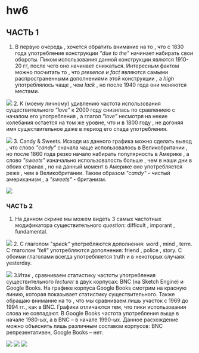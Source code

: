 # hw6
## ЧАСТЬ 1
1. В первую очередь , хочется обратить внимание на то , что с 1830 года употребление конструкции _"due to the"_ начинает набирать свои обороты. Пиком использования данной конструкции явлются 1910-20 гг, после чего оно начинает снижаться. Интересным фактом можно посчитать то  , что _presence и fact_ являются самыми распространенными дополнениями этой конструкции , а _high_ употреблялось чаще , чем _lack_ , но после 1940 года они меняются местами.

![](https://pp.userapi.com/c846419/v846419370/22cea/NZS1zfY7Lig.jpg)
2. К (моему личному) удивлению частота использования существительного _"love"_ к 2000 году снизилась по сравлениею с началом его употребления , а глагол _"love"_ несмотря на некие колебания остается на том же уровне, что и в 1800 году , не догоняя имя существительное даже в период его спада употребления.

![](https://pp.userapi.com/c846419/v846419370/22ce1/RkNlkPgl9Po.jpg)
3. Candy & Sweets. Исходя из данного графика можно сделать вывод , что слово _"candy"_ сначала чаще использовалось в Великобритании , но после 1860 года резко начало набирать популярность в Америке , а слово _"sweets"_ изначально использовалость больше , чем в наши дни в обоих странах , но на данный момент в Америке оно употребляется реже , чем в Великобритании. Таким образом _"candy"_ - чистый американизм , а _"sweets"_ - британизм.

![](https://pp.userapi.com/c846419/v846419124/22798/J4VMGR28XHw.jpg)
### ЧАСТЬ 2
1. На данном скрине мы можем видеть 3 самых частотных модификатора существительного _question_: difficult , imporant , fundamental.

![](https://pp.userapi.com/c846419/v846419370/22d13/kzkWN3F_4FM.jpg)
2. С глаголом _"speak"_ употребляются дополнения: word , mind , term. С глаголом _"tell"_ употребляются дополнения: friend , police , story. С обоими глаголами всегда употребляется truth и в некоторых случаях yesterday.

![](https://pp.userapi.com/c846419/v846419370/22d1a/KK1tlrQWmXs.jpg)
3.Итак , сравниваем статистику частоты употребления существительного _lecturer_ в двух корпусах: BNC (на Sketch Engine) и Google Books. На графике корпуса Google Books смотрим на красную линию, которая показывает статистику существительного. Также обращаю внимание на то , что мы сравниваем лишь участок с 1969 до 1994 гг., как в BNC. Графики отличаются тем, что пики использования слова не совпадают. В Google Books частота употребления выще в начале 1980-ых, а в BNC – в начале 1990-ых. Данное расхождение можно объяснить лишь различным составом корпусов: BNC репрезентативен, Google Books – нет.

![](https://pp.userapi.com/c846419/v846419370/22d47/y1Ra9-5zqT0.jpg)
![](https://pp.userapi.com/c846419/v846419370/22d2a/vM_zdvo0Iy0.jpg)
![](https://pp.userapi.com/c846419/v846419370/22d33/NlGqwihQXk0.jpg)
